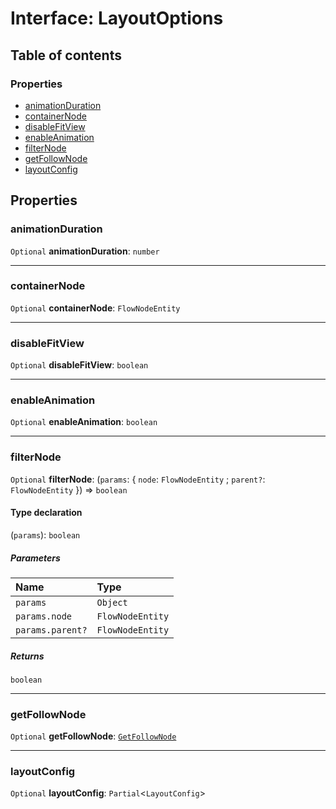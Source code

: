 # Interface: LayoutOptions

## Table of contents

### Properties

* [animationDuration](/auto-docs/free-auto-layout-plugin/interfaces/LayoutOptions.md#animationduration)
* [containerNode](/auto-docs/free-auto-layout-plugin/interfaces/LayoutOptions.md#containernode)
* [disableFitView](/auto-docs/free-auto-layout-plugin/interfaces/LayoutOptions.md#disablefitview)
* [enableAnimation](/auto-docs/free-auto-layout-plugin/interfaces/LayoutOptions.md#enableanimation)
* [filterNode](/auto-docs/free-auto-layout-plugin/interfaces/LayoutOptions.md#filternode)
* [getFollowNode](/auto-docs/free-auto-layout-plugin/interfaces/LayoutOptions.md#getfollownode)
* [layoutConfig](/auto-docs/free-auto-layout-plugin/interfaces/LayoutOptions.md#layoutconfig)

## Properties

### animationDuration

`Optional` **animationDuration**: `number`

***

### containerNode

`Optional` **containerNode**: `FlowNodeEntity`

***

### disableFitView

`Optional` **disableFitView**: `boolean`

***

### enableAnimation

`Optional` **enableAnimation**: `boolean`

***

### filterNode

`Optional` **filterNode**: (`params`: { `node`: `FlowNodeEntity` ; `parent?`: `FlowNodeEntity`  }) => `boolean`

#### Type declaration

(`params`): `boolean`

##### Parameters

| Name | Type |
| :------ | :------ |
| `params` | `Object` |
| `params.node` | `FlowNodeEntity` |
| `params.parent?` | `FlowNodeEntity` |

##### Returns

`boolean`

***

### getFollowNode

`Optional` **getFollowNode**: [`GetFollowNode`](/auto-docs/free-auto-layout-plugin/types/GetFollowNode.md)

***

### layoutConfig

`Optional` **layoutConfig**: `Partial`<`LayoutConfig`>
